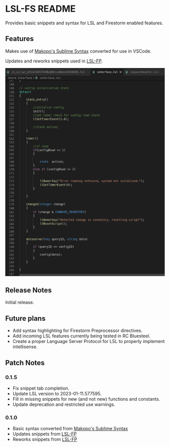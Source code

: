 # LSL-FS README

Provides basic snippets and syntax for LSL and Firestorm enabled features.

## Features

Makes use of [Makopo's Sublime Syntax](https://github.com/Makopo/sublime-text-lsl) converted for use in VSCode.

Updates and reworks snippets used in [LSL-FP](https://marketplace.visualstudio.com/itemdetails?itemName=DalGhost.lsl-fp).

![LSL-FS Preview](./preview.png "Preview")

## Release Notes

Initial release.

## Future plans

- Add syntax highlighting for Firestorm Preprocessor directives.
- Add incoming LSL features currently being tested in RC Bluesteel.
- Create a proper Language Server Protocol for LSL to properly implement intellisense.

## Patch Notes

### 0.1.5
* Fix snippet tab completion.
* Update LSL version to 2023-01-11.577595.
* Fill in missing snippets for new (and not new) functions and constants.
* Update deprecation and restricted use warnings.

### 0.1.0

* Basic syntax converted from [Makopo's Sublime Syntax](https://github.com/Makopo/sublime-text-lsl)
* Updates snippets from [LSL-FP](https://marketplace.visualstudio.com/itemdetails?itemName=DalGhost.lsl-fp)
* Reworks snippets from [LSL-FP](https://marketplace.visualstudio.com/itemdetails?itemName=DalGhost.lsl-fp)
